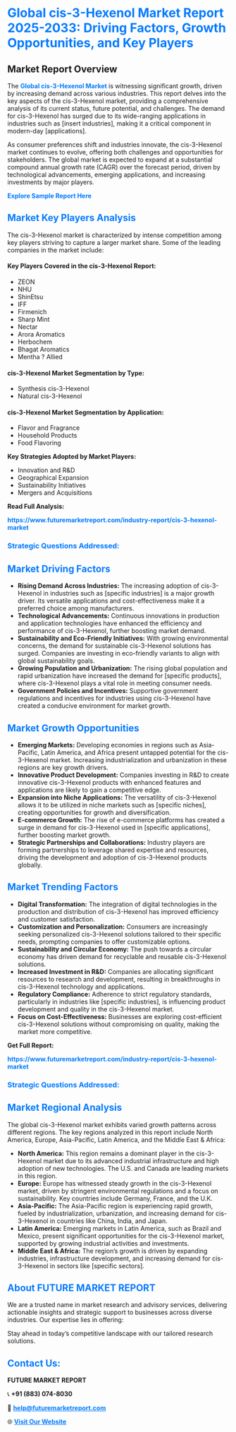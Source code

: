 <h1 style="color: #007BFF;">Global cis-3-Hexenol Market Report 2025-2033: Driving Factors, Growth Opportunities, and Key Players</h1>

<section id="overview">
<h2>Market Report Overview</h2>
<p>The <a href="https://www.futuremarketreport.com/industry-report/cis-3-hexenol-market" style="color: #007BFF; text-decoration: none;"><strong>Global cis-3-Hexenol Market</strong></a> is witnessing significant growth, driven by increasing demand across various industries. This report delves into the key aspects of the cis-3-Hexenol market, providing a comprehensive analysis of its current status, future potential, and challenges. The demand for cis-3-Hexenol has surged due to its wide-ranging applications in industries such as [insert industries], making it a critical component in modern-day [applications].</p>
<p>As consumer preferences shift and industries innovate, the cis-3-Hexenol market continues to evolve, offering both challenges and opportunities for stakeholders. The global market is expected to expand at a substantial compound annual growth rate (CAGR) over the forecast period, driven by technological advancements, emerging applications, and increasing investments by major players.</p>
</section>

<section id="overview">
<p><a href="https://www.futuremarketreport.com/request-sample/reportId=26951" style="color: #007BFF; text-decoration: none;"><strong>Explore Sample Report Here</strong></a></p>
</section>

<section id="key-players">
<h2 style="color: #007BFF;">Market Key Players Analysis</h2>
<p>The cis-3-Hexenol market is characterized by intense competition among key players striving to capture a larger market share. Some of the leading companies in the market include:</p>
<h4>Key Players Covered in the cis-3-Hexenol Report:</h4>
<ul><li>ZEON</li><li>NHU</li><li>ShinEtsu</li><li>IFF</li><li>Firmenich</li><li>Sharp Mint</li><li>Nectar</li><li>Arora Aromatics</li><li>Herbochem</li><li>Bhagat Aromatics</li><li>Mentha ? Allied</li></ul>
<h4>cis-3-Hexenol Market Segmentation by Type:</h4>
<ul><li>Synthesis cis-3-Hexenol</li><li>Natural cis-3-Hexenol</li></ul>

<h4>cis-3-Hexenol Market Segmentation by Application:</h4>
<ul><li>Flavor and Fragrance</li><li>Household Products</li><li>Food Flavoring</li></ul>
<p><strong>Key Strategies Adopted by Market Players:</strong></p>
<ul>
<li>Innovation and R&D</li>
<li>Geographical Expansion</li>
<li>Sustainability Initiatives</li>
<li>Mergers and Acquisitions</li>
</ul>
</section>

<section>
<p><strong>Read Full Analysis: </strong></p><a href="https://www.futuremarketreport.com/industry-report/cis-3-hexenol-market" style="color: #007BFF; text-decoration: none;"><strong>https://www.futuremarketreport.com/industry-report/cis-3-hexenol-market</strong></a>
<h3 style="color: #007BFF;">Strategic Questions Addressed:</h3>
</section>

<section id="driving-factors">
<h2 style="color: #007BFF;">Market Driving Factors</h2>
<ul>
<li><strong>Rising Demand Across Industries:</strong> The increasing adoption of cis-3-Hexenol in industries such as [specific industries] is a major growth driver. Its versatile applications and cost-effectiveness make it a preferred choice among manufacturers.</li>
<li><strong>Technological Advancements:</strong> Continuous innovations in production and application technologies have enhanced the efficiency and performance of cis-3-Hexenol, further boosting market demand.</li>
<li><strong>Sustainability and Eco-Friendly Initiatives:</strong> With growing environmental concerns, the demand for sustainable cis-3-Hexenol solutions has surged. Companies are investing in eco-friendly variants to align with global sustainability goals.</li>
<li><strong>Growing Population and Urbanization:</strong> The rising global population and rapid urbanization have increased the demand for [specific products], where cis-3-Hexenol plays a vital role in meeting consumer needs.</li>
<li><strong>Government Policies and Incentives:</strong> Supportive government regulations and incentives for industries using cis-3-Hexenol have created a conducive environment for market growth.</li>
</ul>
</section>

<section id="growth-opportunities">
<h2 style="color: #007BFF;">Market Growth Opportunities</h2>
<ul>
<li><strong>Emerging Markets:</strong> Developing economies in regions such as Asia-Pacific, Latin America, and Africa present untapped potential for the cis-3-Hexenol market. Increasing industrialization and urbanization in these regions are key growth drivers.</li>
<li><strong>Innovative Product Development:</strong> Companies investing in R&D to create innovative cis-3-Hexenol products with enhanced features and applications are likely to gain a competitive edge.</li>
<li><strong>Expansion into Niche Applications:</strong> The versatility of cis-3-Hexenol allows it to be utilized in niche markets such as [specific niches], creating opportunities for growth and diversification.</li>
<li><strong>E-commerce Growth:</strong> The rise of e-commerce platforms has created a surge in demand for cis-3-Hexenol used in [specific applications], further boosting market growth.</li>
<li><strong>Strategic Partnerships and Collaborations:</strong> Industry players are forming partnerships to leverage shared expertise and resources, driving the development and adoption of cis-3-Hexenol products globally.</li>
</ul>
</section>

<section id="trending-factors">
<h2 style="color: #007BFF;">Market Trending Factors</h2>
<ul>
<li><strong>Digital Transformation:</strong> The integration of digital technologies in the production and distribution of cis-3-Hexenol has improved efficiency and customer satisfaction.</li>
<li><strong>Customization and Personalization:</strong> Consumers are increasingly seeking personalized cis-3-Hexenol solutions tailored to their specific needs, prompting companies to offer customizable options.</li>
<li><strong>Sustainability and Circular Economy:</strong> The push towards a circular economy has driven demand for recyclable and reusable cis-3-Hexenol solutions.</li>
<li><strong>Increased Investment in R&D:</strong> Companies are allocating significant resources to research and development, resulting in breakthroughs in cis-3-Hexenol technology and applications.</li>
<li><strong>Regulatory Compliance:</strong> Adherence to strict regulatory standards, particularly in industries like [specific industries], is influencing product development and quality in the cis-3-Hexenol market.</li>
<li><strong>Focus on Cost-Effectiveness:</strong> Businesses are exploring cost-efficient cis-3-Hexenol solutions without compromising on quality, making the market more competitive.</li>
</ul>
</section>

<section>
<p><strong>Get Full Report: </strong></p><a href="https://www.futuremarketreport.com/industry-report/cis-3-hexenol-market" style="color: #007BFF; text-decoration: none;"><strong>https://www.futuremarketreport.com/industry-report/cis-3-hexenol-market</strong></a>
<h3 style="color: #007BFF;">Strategic Questions Addressed:</h3>
</section>


<section id="regional-analysis">
<h2 style="color: #007BFF;">Market Regional Analysis</h2>
<p>The global cis-3-Hexenol market exhibits varied growth patterns across different regions. The key regions analyzed in this report include North America, Europe, Asia-Pacific, Latin America, and the Middle East & Africa:</p>
<ul>
<li><strong>North America:</strong> This region remains a dominant player in the cis-3-Hexenol market due to its advanced industrial infrastructure and high adoption of new technologies. The U.S. and Canada are leading markets in this region.</li>
<li><strong>Europe:</strong> Europe has witnessed steady growth in the cis-3-Hexenol market, driven by stringent environmental regulations and a focus on sustainability. Key countries include Germany, France, and the U.K.</li>
<li><strong>Asia-Pacific:</strong> The Asia-Pacific region is experiencing rapid growth, fueled by industrialization, urbanization, and increasing demand for cis-3-Hexenol in countries like China, India, and Japan.</li>
<li><strong>Latin America:</strong> Emerging markets in Latin America, such as Brazil and Mexico, present significant opportunities for the cis-3-Hexenol market, supported by growing industrial activities and investments.</li>
<li><strong>Middle East & Africa:</strong> The region’s growth is driven by expanding industries, infrastructure development, and increasing demand for cis-3-Hexenol in sectors like [specific sectors].</li>
</ul>
</section>

<footer>
<h2 style="color: #007BFF;">About FUTURE MARKET REPORT</h2>
<p>We are a trusted name in market research and advisory services, delivering actionable insights and strategic support to businesses across diverse industries. Our expertise lies in offering:</p>

<p>Stay ahead in today’s competitive landscape with our tailored research solutions.</p>

<h2 style="color: #007BFF;">Contact Us:</h2>
<p><strong>FUTURE MARKET REPORT</strong></p>
<p>📞 <strong>+91 (883) 074-8030</strong></p>
<p>📧 <strong><a href="mailto:help@futuremarketreport.com" style="color: #007BFF;">help@futuremarketreport.com</a></strong></p>
<p>🌐 <strong><a href="https://www.futuremarketreport.com/" style="color: #007BFF;">Visit Our Website</a></strong></p>
</footer>